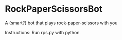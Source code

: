 # RockPaperScissorsBot
A (smart?) bot that plays rock-paper-scissors with you

Instructions:
Run rps.py with python
